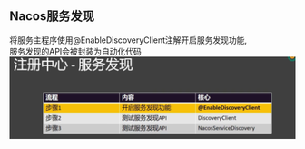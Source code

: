 ## Nacos服务发现
将服务主程序使用@EnableDiscoveryClient注解开启服务发现功能,  
服务发现的API会被封装为自动化代码
![](./images/cloud-07-01.png)